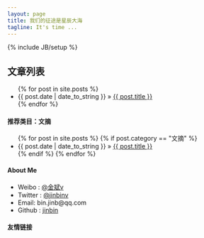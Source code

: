 ```yaml
---
layout: page
title: 我们的征途是星辰大海
tagline: It's time ...
---
```

{% include JB/setup %}

## 文章列表

<ul class="posts">
  {% for post in site.posts %}
    <li><span>{{ post.date | date_to_string }}</span> &raquo; <a href="{{ BASE_PATH }}{{ post.url }}">{{ post.title }}</a></li>
  {% endfor %}
</ul>

#### 推荐类目：文摘

<ul class="posts">
   {% for post in site.posts %}
      {% if post.category == "文摘" %}
        <li><span>{{ post.date | date_to_string }}</span> &raquo; <a href="{{ BASE_PATH }}{{ post.url }}">{{ post.title }}</a></li>
      {% endif %}
   {% endfor %}
</ul>

#### About Me
<ul class="posts">
	<li>Weibo : <a href="http://weibo.com/jinbinforever" target="_BLANK">@金斌v</a></li>
	<li>Twitter : <a href="htttp://twitter.com/jinbinv" target="_BLANK">@jinbinv</a></li>
	<li>Email: bin.jinb@qq.com</li>
	<li>Github : <a href="http://github.com/jinbin" target="_BLANK">jinbin</a></li>
</ul>

#### 友情链接
